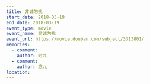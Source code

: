 ```yaml
---
title: 非诚勿扰
start_date: 2018-03-19
end_date: 2018-03-19
event_type: movie
event_name: 非诚勿扰
event_url: https://movie.douban.com/subject/3313801/
memories:
  - comment: 
    author: 时九
  - comment: 
    author: 念九  
location: 
---
```

